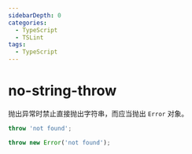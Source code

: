 ```yaml
---
sidebarDepth: 0
categories:
  - TypeScript
  - TSLint
tags:
  - TypeScript
---
```


# no-string-throw

抛出异常时禁止直接抛出字符串，而应当抛出 `Error` 对象。

<div class="code-style bad">

<!-- prettier-ignore -->
```ts
throw 'not found';
```

</div>
<div class="code-style good">

```ts
throw new Error('not found');
```

</div>
